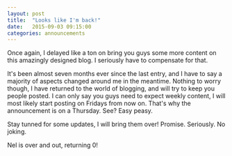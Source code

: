 ```yaml
---
layout: post
title:  "Looks like I'm back!"
date:   2015-09-03 09:15:00
categories: announcements
---
```


Once again, I delayed like a ton on bring you guys some more content on this amazingly designed blog. I seriously have to compensate for that.

It's been almost seven months ever since the last entry, and I have to say a majority of aspects changed around me in the meantime. Nothing to worry though, I have returned to the world of blogging, and will try to keep you people posted. I can only say you guys need to expect weekly content, I will most likely start posting on Fridays from now on. That's why the announcement is on a Thursday. See? Easy peasy.

Stay tunned for some updates, I will bring them over! Promise. Seriously. No joking.

Nel is over and out, returning 0!
